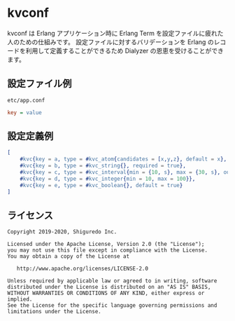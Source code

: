 # kvconf

kvconf は Erlang アプリケーション時に Erlang Term を設定ファイルに疲れた人のための仕組みです。
設定ファイルに対するバリデーションを Erlang のレコードを利用して定義することができるため Dialyzer の恩恵を受けることができます。

## 設定ファイル例

```
etc/app.conf
```

```ini
key = value
```

## 設定定義例

```erlang
[
    #kvc{key = a, type = #kvc_atom{candidates = [x,y,z}, default = x},
    #kvc{key = b, type = #kvc_string{}, required = true},
    #kvc{key = c, type = #kvc_interval{min = {10, s}, max = {30, s}, out_time_unit = millisecond}, deafult = {20, s}},
    #kvc{key = d, type = #kvc_integer{min = 10, max = 100}},
    #kvc{key = e, type = #kvc_boolean{}, default = true}
]
```

## ライセンス

```
Copyright 2019-2020, Shiguredo Inc.

Licensed under the Apache License, Version 2.0 (the "License");
you may not use this file except in compliance with the License.
You may obtain a copy of the License at

   http://www.apache.org/licenses/LICENSE-2.0

Unless required by applicable law or agreed to in writing, software
distributed under the License is distributed on an "AS IS" BASIS,
WITHOUT WARRANTIES OR CONDITIONS OF ANY KIND, either express or implied.
See the License for the specific language governing permissions and
limitations under the License.
```


